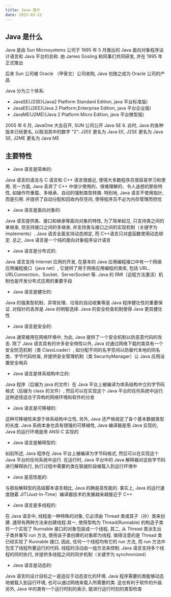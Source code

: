 ```yaml
---
title: Java 简介
date: 2023-03-22
---
```


## Java 是什么

Java 是由 Sun Microsystems 公司于 1995 年 5 月推出的 Java 面向对象程序设计语言和 Java 平台的总称. 由 James Gosling 和同事们共同研发, 并在 1995 年正式推出

后来 Sun 公司被 Oracle （甲骨文）公司收购, Java 也随之成为 Oracle 公司的产品

Java 分为三个体系:

- JavaSE(J2SE)(Java2 Platform Standard Edition, java 平台标准版)
- JavaEE(J2EE)(Java 2 Platform,Enterprise Edition, java 平台企业版)
- JavaME(J2ME)(Java 2 Platform Micro Edition, java 平台微型版)

2005 年 6 月, JavaOne 大会召开, SUN 公司公开 Java SE 6. 此时, Java 的各种版本已经更名, 以取消其中的数字 "2": J2EE 更名为 Java EE, J2SE 更名为 Java SE, J2ME 更名为 Java ME

## 主要特性

- Java 语言是简单的:

Java 语言的语法与 C 语言和 C++ 语言很接近, 使得大多数程序员很容易学习和使用. 另一方面, Java 丢弃了 C++ 中很少使用的、很难理解的、令人迷惑的那些特性, 如操作符重载、多继承、自动的强制类型转换. 特别地, Java 语言不使用指针, 而是引用. 并提供了自动分配和回收内存空间, 使得程序员不必为内存管理而担忧

- Java 语言是面向对象的:

Java 语言提供类、接口和继承等面向对象的特性, 为了简单起见, 只支持类之间的单继承, 但支持接口之间的多继承, 并支持类与接口之间的实现机制（关键字为 implements）. Java 语言全面支持动态绑定, 而 C++语言只对虚函数使用动态绑定. 总之, Java 语言是一个纯的面向对象程序设计语言

- Java 语言是分布式的:

Java 语言支持 Internet 应用的开发, 在基本的 Java 应用编程接口中有一个网络应用编程接口（java net）, 它提供了用于网络应用编程的类库, 包括 URL、URLConnection、Socket、ServerSocket 等. Java 的 RMI（远程方法激活）机制也是开发分布式应用的重要手段

- Java 语言是健壮的:

Java 的强类型机制、异常处理、垃圾的自动收集等是 Java 程序健壮性的重要保证. 对指针的丢弃是 Java 的明智选择. Java 的安全检查机制使得 Java 更具健壮性

- Java 语言是安全的:

Java 通常被用在网络环境中, 为此, Java 提供了一个安全机制以防恶意代码的攻击. 除了 Java 语言具有的许多安全特性以外, Java 对通过网络下载的类具有一个安全防范机制（类 ClassLoader）, 如分配不同的名字空间以防替代本地的同名类、字节代码检查, 并提供安全管理机制（类 SecurityManager）让 Java 应用设置安全哨兵

- Java 语言是体系结构中立的:

Java 程序（后缀为 java 的文件）在 Java 平台上被编译为体系结构中立的字节码格式（后缀为 class 的文件）, 然后可以在实现这个 Java 平台的任何系统中运行. 这种途径适合于异构的网络环境和软件的分发

- Java 语言是可移植的:

这种可移植性来源于体系结构中立性, 另外, Java 还严格规定了各个基本数据类型的长度. Java 系统本身也具有很强的可移植性, Java 编译器是用 Java 实现的, Java 的运行环境是用 ANSI C 实现的

- Java 语言是解释型的:

如前所述, Java 程序在 Java 平台上被编译为字节码格式, 然后可以在实现这个 Java 平台的任何系统中运行. 在运行时, Java 平台中的 Java 解释器对这些字节码进行解释执行, 执行过程中需要的类在联接阶段被载入到运行环境中

- Java 是高性能的:

与那些解释型的高级脚本语言相比, Java 的确是高性能的. 事实上, Java 的运行速度随着 JIT(Just-In-Time）编译器技术的发展越来越接近于 C++

- Java 语言是多线程的:

在 Java 语言中, 线程是一种特殊的对象, 它必须由 Thread 类或其子（孙）类来创建. 通常有两种方法来创建线程:其一, 使用型构为 Thread(Runnable) 的构造子类将一个实现了 Runnable 接口的对象包装成一个线程, 其二, 从 Thread 类派生出子类并重写 run 方法, 使用该子类创建的对象即为线程. 值得注意的是 Thread 类已经实现了 Runnable 接口, 因此, 任何一个线程均有它的 run 方法, 而 run 方法中包含了线程所要运行的代码. 线程的活动由一组方法来控制. Java 语言支持多个线程的同时执行, 并提供多线程之间的同步机制（关键字为 synchronized）

- Java 语言是动态的:

Java 语言的设计目标之一是适应于动态变化的环境. Java 程序需要的类能够动态地被载入到运行环境, 也可以通过网络来载入所需要的类. 这也有利于软件的升级. 另外, Java 中的类有一个运行时刻的表示, 能进行运行时刻的类型检查
